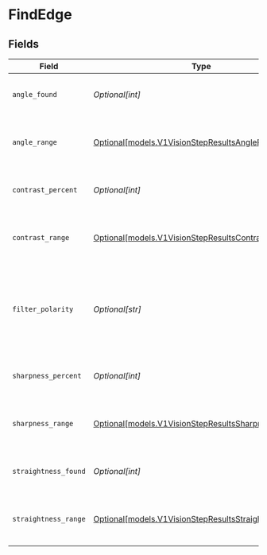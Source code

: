 # FindEdge


## Fields

| Field                                                                                                      | Type                                                                                                       | Required                                                                                                   | Description                                                                                                | Example                                                                                                    |
| ---------------------------------------------------------------------------------------------------------- | ---------------------------------------------------------------------------------------------------------- | ---------------------------------------------------------------------------------------------------------- | ---------------------------------------------------------------------------------------------------------- | ---------------------------------------------------------------------------------------------------------- |
| `angle_found`                                                                                              | *Optional[int]*                                                                                            | :heavy_minus_sign:                                                                                         | The detected angle in degrees                                                                              | 90                                                                                                         |
| `angle_range`                                                                                              | [Optional[models.V1VisionStepResultsAngleRange]](../models/v1visionstepresultsanglerange.md)               | :heavy_minus_sign:                                                                                         | The configured angle allowance range                                                                       |                                                                                                            |
| `contrast_percent`                                                                                         | *Optional[int]*                                                                                            | :heavy_minus_sign:                                                                                         | The detected contrast percentage                                                                           |                                                                                                            |
| `contrast_range`                                                                                           | [Optional[models.V1VisionStepResultsContrastRange]](../models/v1visionstepresultscontrastrange.md)         | :heavy_minus_sign:                                                                                         | The configured contrast allowance range                                                                    |                                                                                                            |
| `filter_polarity`                                                                                          | *Optional[str]*                                                                                            | :heavy_minus_sign:                                                                                         | The configured polarity for finding edges. Valid values: `LIGHT TO DARK`, `DARK TO LIGHT`.                 | ANY                                                                                                        |
| `sharpness_percent`                                                                                        | *Optional[int]*                                                                                            | :heavy_minus_sign:                                                                                         | The detected sharpness percentage                                                                          | 95                                                                                                         |
| `sharpness_range`                                                                                          | [Optional[models.V1VisionStepResultsSharpnessRange]](../models/v1visionstepresultssharpnessrange.md)       | :heavy_minus_sign:                                                                                         | The configured sharpness allowance range                                                                   |                                                                                                            |
| `straightness_found`                                                                                       | *Optional[int]*                                                                                            | :heavy_minus_sign:                                                                                         | The detected straightness percentage                                                                       | 95                                                                                                         |
| `straightness_range`                                                                                       | [Optional[models.V1VisionStepResultsStraightnessRange]](../models/v1visionstepresultsstraightnessrange.md) | :heavy_minus_sign:                                                                                         | The configured straightness allowance range                                                                |                                                                                                            |